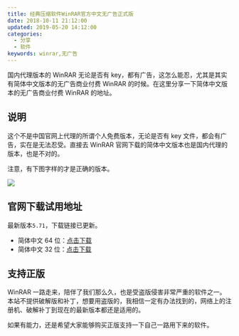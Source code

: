 ```yaml
---
title: 经典压缩软件WinRAR官方中文无广告正式版
date: 2018-10-11 21:12:00
updated: 2019-05-20 14:12:00
categories:
  - 分享
  - 软件
keywords: winrar,无广告
---
```


国内代理版本的 WinRAR 无论是否有 key，都有广告，这怎么能忍，尤其是其实有简体中文版本的无广告商业付费 WinRAR 的时候。在这里分享一下简体中文版本的无广告商业付费 WinRAR 的地址。

<!--more-->

## 说明

这个不是中国官网上代理的所谓个人免费版本，无论是否有 key 文件，都会有广告，实在是无法忍受。直接去 WinRAR 官网下载的简体中文版本也是国内代理的版本，也是不对的。

注意，有下图字样的才是正确的版本。

![](https://img.iszy.xyz/20190318221343.png)

## 官网下载试用地址

最新版本`5.71`，下载链接已更新。

- 简体中文 64 位：[点击下载](https://www.win-rar.com/fileadmin/winrar-versions/sc20190509/wrr/winrar-x64-571sc.exe)
- 简体中文 32 位：[点击下载](https://www.win-rar.com/fileadmin/winrar-versions/sc20190509/wrr/wrar571sc.exe)

## 支持正版

WinRAR 一路走来，陪伴了我们那么久，也是受盗版侵害非常严重的软件之一。本站不提供破解版和补丁，想要用盗版的，我相信一定有办法找到的，网络上的注册机、破解补丁到现在的最新版本都还是适用的。

如果有能力，还是希望大家能够购买正版支持一下自己一路用下来的软件。
